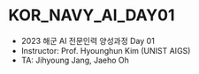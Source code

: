 # KOR_NAVY_AI_DAY01
- 2023 해군 AI 전문인력 양성과정 Day 01
- Instructor: Prof. Hyounghun Kim (UNIST AIGS)
- TA: Jihyoung Jang, Jaeho Oh
